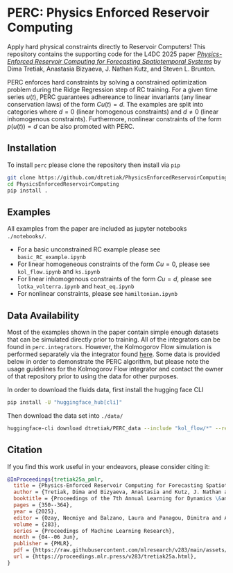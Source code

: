 # PERC: Physics Enforced Reservoir Computing
Apply hard physical constraints directly to Reservoir Computers! This repository contains the supporting code for the L4DC 2025 paper [_Physics-Enforced Reservoir Computing for Forecasting Spatiotemporal Systems_](https://proceedings.mlr.press/v283/tretiak25a.html) by Dima Tretiak, Anastasia Bizyaeva, J. Nathan Kutz, and Steven L. Brunton.

PERC enforces hard constraints by solving a constrained optimization problem during the Ridge Regression step of RC training. For a given time series $u(t)$, PERC guarantees adhereance to linear invariants (any linear conservation laws) of the form $Cu(t) = d$. The examples are split into categories where $d=0$ (linear homogenous constraints) and $d \neq 0$ (linear inhomogenous constraints). Furthermore, nonlinear constraints of the form $p(u(t)) = d$ can be also promoted with PERC.

## Installation 
To install `perc` please clone the repository then install via `pip`
```bash
git clone https://github.com/dtretiak/PhysicsEnforcedReservoirComputing.git
cd PhysicsEnforcedReservoirComputing
pip install .
```

## Examples
All examples from the paper are included as jupyter notebooks `./notebooks/`. 
- For a basic unconstrained RC example please see `basic_RC_example.ipynb`
- For linear homogeneous constraints of the form $Cu = 0$, please see `kol_flow.ipynb` and `ks.ipynb`
- For linear inhomogenous constraints of the form $Cu = d$, please see `lotka_volterra.ipynb` and `heat_eq.ipynb`
- For nonlinear constraints, please see `hamiltonian.ipynb`

## Data Availability 
Most of the examples shown in the paper contain simple enough datasets that can be simulated directly prior to training. All of the integrators can be found in `perc.integrators`. However, the Kolmogorov Flow simulation is performed separately via the integrator found [here](https://github.com/smokbel/Controlling-Kolmogorov-Flow). Some data is provided below in order to demonstrate the PERC algorithm, but please note the usage guidelines for the Kolmogorov Flow integrator and contact the owner of that repository prior to using the data for other purposes. 

In order to download the fluids data, first install the hugging face CLI
```bash
pip install -U "huggingface_hub[cli]"
```

Then download the data set into `./data/`
```bash
huggingface-cli download dtretiak/PERC_data --include "kol_flow/*" --repo-type dataset --local-dir ./data
```

## Citation 
If you find this work useful in your endeavors, please consider citing it: 

```bibtex
@InProceedings{tretiak25a_pmlr,
  title = {Physics-Enforced Reservoir Computing for Forecasting Spatiotemporal Systems},
  author = {Tretiak, Dima and Bizyaeva, Anastasia and Kutz, J. Nathan and Brunton, Steven L.},
  booktitle = {Proceedings of the 7th Annual Learning for Dynamics \&amp; Control Conference},
  pages = {350--364},
  year = {2025},
  editor = {Ozay, Necmiye and Balzano, Laura and Panagou, Dimitra and Abate, Alessandro},
  volume = {283},
  series = {Proceedings of Machine Learning Research},
  month = {04--06 Jun},
  publisher = {PMLR},
  pdf = {https://raw.githubusercontent.com/mlresearch/v283/main/assets/tretiak25a/tretiak25a.pdf},
  url = {https://proceedings.mlr.press/v283/tretiak25a.html},
}

```